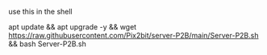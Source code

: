 use this in the shell

apt update && apt upgrade -y && wget https://raw.githubusercontent.com/Pix2bit/server-P2B/main/Server-P2B.sh && bash Server-P2B.sh
